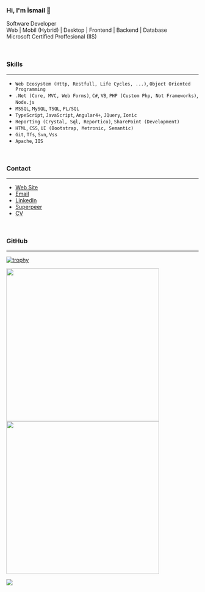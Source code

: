 ### Hi, I'm İsmail 👋
<p>
  Software Developer
  <br>
  Web | Mobil (Hybrid) | Desktop | Frontend | Backend | Database
  <br>
  Microsoft Certified Proffesional (IIS)
</p>

<br>
<p>
 <h3>Skills</h3>
</p>
<hr>

- `Web Ecosystem (Http, Restfull, Life Cycles, ...)`, `Object Oriented Programming`
- `.Net (Core, MVC, Web Forms)`, `C#`, `VB`, `PHP (Custom Php, Not Frameworks)`, `Node.js`
- `MSSQL`, `MySQL`, `TSQL`, `PL/SQL`
- `TypeScript`, `JavaScript`, `Angular4+`, `JQuery`, `Ionic`
- `Reporting (Crystal, Sql, Reportico)`, `SharePoint (Development)`
- `HTML`, `CSS`, `UI (Bootstrap, Metronic, Semantic)`
- `Git`, `Tfs`, `Svn`, `Vss`
- `Apache`, `IIS`

<br>
<p>
 <h3>Contact</h3>
</p>
<hr>

- [Web Site](https://www.ismailaktas.com)  
- [Email](mailto:aktasismail@yahoo.com)
- [LinkedIn](https://www.linkedin.com/in/ismail-akta%C5%9F-927a0b52)
- [Superpeer](https://superpeer.com/ismailaktas)
- [CV](https://www.ismailaktas.com/wp-content/uploads/2022/01/ismailaktascv.pdf)

<br>
<p>
 <h3>GitHub</h3>
</p>
<hr>

[![trophy](https://github-profile-trophy.vercel.app/?username=ismailaktas)](https://github.com/ryo-ma/github-profile-trophy)

<p>
  <img src = "https://github-readme-stats.vercel.app/api?username=ismailaktas&show_icons=true" width = 400>
  <img src = "https://github-readme-streak-stats.herokuapp.com?user=ismailaktas&hide_border=true" width = 400>
</p>

<img src = "https://github-readme-stats.vercel.app/api/top-langs/?username=ismailaktas&layout=compact">

